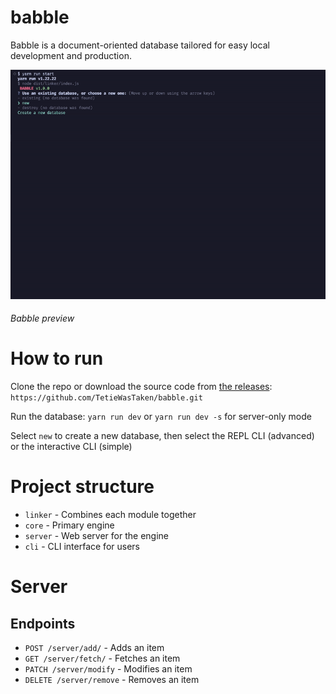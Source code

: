 # babble

Babble is a document-oriented database tailored for easy local development and production.

![Preview](./media/main.gif 'Preview')

###### Babble preview

# How to run

Clone the repo or download the source code from [the releases](https://github.com/TetieWasTaken/babble/releases):
`https://github.com/TetieWasTaken/babble.git`

Run the database:
`yarn run dev`
or `yarn run dev -s` for server-only mode

Select `new` to create a new database, then select the REPL CLI (advanced) or the interactive CLI (simple)

# Project structure

- `linker` - Combines each module together
- `core` - Primary engine
- `server` - Web server for the engine
- `cli` - CLI interface for users

# Server

## Endpoints

- `POST /server/add/` - Adds an item
- `GET /server/fetch/` - Fetches an item
- `PATCH /server/modify` - Modifies an item
- `DELETE /server/remove` - Removes an item
